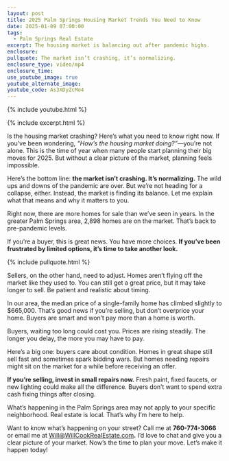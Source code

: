 ```yaml
---
layout: post
title: 2025 Palm Springs Housing Market Trends You Need to Know
date: 2025-01-09 07:00:00
tags:
  - Palm Springs Real Estate
excerpt: The housing market is balancing out after pandemic highs.
enclosure:
pullquote: The market isn’t crashing, it’s normalizing.
enclosure_type: video/mp4
enclosure_time:
use_youtube_image: true
youtube_alternate_image:
youtube_code: As3XDyZcMo4
---
```

{% include youtube.html %}

{% include excerpt.html %}

Is the housing market crashing? Here’s what you need to know right now. If you’ve been wondering, *“How’s the housing market doing?”*—you’re not alone. This is the time of year when many people start planning their big moves for 2025. But without a clear picture of the market, planning feels impossible.

Here’s the bottom line: **the market isn’t crashing. It’s normalizing.** The wild ups and downs of the pandemic are over. But we’re not heading for a collapse, either. Instead, the market is finding its balance. Let me explain what that means and why it matters to you.

Right now, there are more homes for sale than we’ve seen in years. In the greater Palm Springs area, 2,898 homes are on the market. That’s back to pre-pandemic levels.

If you’re a buyer, this is great news. You have more choices. **If you’ve been frustrated by limited options, it’s time to take another look.**

{% include pullquote.html %}

Sellers, on the other hand, need to adjust. Homes aren’t flying off the market like they used to. You can still get a great price, but it may take longer to sell. Be patient and realistic about timing.

In our area, the median price of a single-family home has climbed slightly to $665,000. That’s good news if you’re selling, but don’t overprice your home. Buyers are smart and won’t pay more than a home is worth.

Buyers, waiting too long could cost you. Prices are rising steadily. The longer you delay, the more you may have to pay.

Here’s a big one: buyers care about condition. Homes in great shape still sell fast and sometimes spark bidding wars. But homes needing repairs might sit on the market for a while before receiving an offer.

**If you’re selling, invest in small repairs now.** Fresh paint, fixed faucets, or new lighting could make all the difference. Buyers don’t want to spend extra cash fixing things after closing.

What’s happening in the Palm Springs area may not apply to your specific neighborhood. Real estate is local. That’s why I’m here to help.

Want to know what’s happening on your street? Call me at **760-774-3066** or email me at [Will@WillCookRealEstate.com](mailto:Will@WillCookRealEstate.com)**.** I’d love to chat and give you a clear picture of your market. Now’s the time to plan your move. Let’s make it happen today!

&nbsp;
